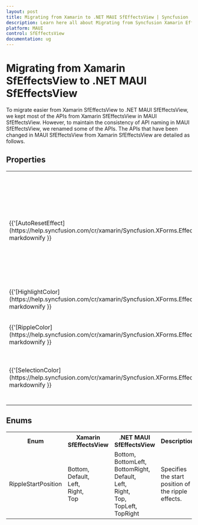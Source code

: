 ```yaml
---
layout: post
title: Migrating from Xamarin to .NET MAUI SfEffectsView | Syncfusion 
description: Learn here all about Migrating from Syncfusion Xamarin EffectsView to Syncfusion .NET MAUI EffectsView control and more.
platform: MAUI
control: SfEffectsView
documentation: ug
---  
```


# Migrating from Xamarin SfEffectsView to .NET MAUI SfEffectsView 

To migrate easier from Xamarin SfEffectsView to .NET MAUI SfEffectsView, we kept most of the APIs from Xamarin SfEffectsView in MAUI SfEffectsView. However, to maintain the consistency of API naming in MAUI SfEffectsView, we renamed some of the APIs. The APIs that have been changed in MAUI SfEffectsView from Xamarin SfEffectsView are detailed as follows.

## Properties

<table> 
<tr>
<th>Xamarin SfEffectsView</th>
<th>.NET MAUI SfEffectsView</th>
<th>Description</th></tr>
<tr>
<td>{{'[AutoResetEffect](https://help.syncfusion.com/cr/xamarin/Syncfusion.XForms.EffectsView.SfEffectsView.html#Syncfusion_XForms_EffectsView_SfEffectsView_AutoResetEffect)'| markdownify }}</td>
<td>{{'[AutoResetEffects](https://help.syncfusion.com/cr/maui/Syncfusion.Maui.Core.SfEffectsView.html#Syncfusion_Maui_Core_SfEffectsView_AutoResetEffects)'| markdownify }}</td>
<td>Gets or sets the effect that was start rendering on touch down and start removing on touch up in Android and UWP platforms.</td></tr>
<tr>
<td>{{'[HighlightColor](https://help.syncfusion.com/cr/xamarin/Syncfusion.XForms.EffectsView.SfEffectsView.html#Syncfusion_XForms_EffectsView_SfEffectsView_HighlightColor)'| markdownify }}</td>
<td>{{'[HighlightBackground](https://help.syncfusion.com/cr/maui/Syncfusion.Maui.Core.SfEffectsView.html#Syncfusion_Maui_Core_SfEffectsView_HighlightBackground)'| markdownify }}</td>
<td>Gets or sets the brush to highlight the effects view.</td></tr>
<tr>
<td>{{'[RippleColor](https://help.syncfusion.com/cr/xamarin/Syncfusion.XForms.EffectsView.SfEffectsView.html#Syncfusion_XForms_EffectsView_SfEffectsView_RippleColor)' | markdownify }}</td>
<td>{{'[RippleBackground](https://help.syncfusion.com/cr/maui/Syncfusion.Maui.Core.SfEffectsView.html#Syncfusion_Maui_Core_SfEffectsView_RippleBackground)'| markdownify }}</td>
<td>Gets or sets the brush of the ripple.</td></tr>
<tr>
<td>{{'[SelectionColor](https://help.syncfusion.com/cr/xamarin/Syncfusion.XForms.EffectsView.SfEffectsView.html#Syncfusion_XForms_EffectsView_SfEffectsView_SelectionColor)' | markdownify }}</td>
<td>{{'[SelectionBackground](https://help.syncfusion.com/cr/maui/Syncfusion.Maui.Core.SfEffectsView.html#Syncfusion_Maui_Core_SfEffectsView_SelectionBackground)'| markdownify }}</td>
<td>Gets or sets the brush applied when the view is on selected state.</td></tr>
</table> 

## Enums

<table>
<tr>
<th>Enum</th>
<th>Xamarin SfEffectsView</th>
<th>.NET MAUI SfEffectsView</th>
<th>Description</th></tr>
<tr>
<td>RippleStartPosition</td>
<td>Bottom,<br/>Default,<br/>Left,<br/>Right,<br/>Top</td>
<td>Bottom,<br/>BottomLeft,<br/>BottomRight,<br/>Default,<br/>Left,<br/>Right,<br/>Top,<br/>TopLeft,<br/>TopRight</td>
<td>Specifies the start position of the ripple effects.</td></tr>
</table>
